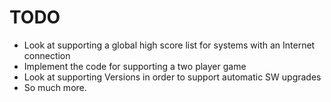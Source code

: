 TODO
=======

* Look at supporting a global high score list for systems with an Internet connection
* Implement the code for supporting a two player game
* Look at supporting Versions in order to support automatic SW upgrades
* So much more.
